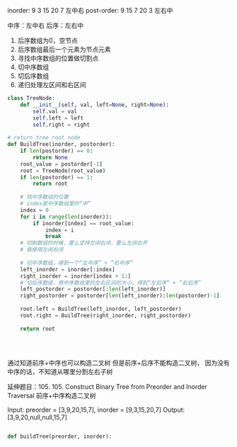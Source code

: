 inorder: 9 3 15 20 7   左中右
post-order: 9 15 7 20 3   左右中

中序：左中右
后序：左右中

1. 后序数组为0，空节点
2. 后序数组最后一个元素为节点元素
3. 寻找中序数组的位置做切割点
4. 切中序数组
5. 切后序数组
6. 递归处理左区间和右区间


```python
class TreeNode:
    def __init__(self, val, left=None, right=None):
        self.val = val
        self.left = left
        self.right = right
        
# return tree root node
def BuildTree(inorder, postorder):
    if len(postorder) == 0:
        return None
    root_value = postorder[-1]
    root = TreeNode(root_value)
    if len(postorder) == 1:
        return root
    
    # 找中序数组的位置
    # index是中序数组里的“中”
    index = 0
    for i in range(len(inorder)):
        if inorder[index] == root_value:
            index = i
            break
    # 切割数组的时候，要么坚持左闭右闭，要么左闭右开
    # 我使用左闭右闭
    
    # 切中序数组，得到一个“左中序” + “右中序”
    left_inorder = inorder[:index]
    right_inorder = inorder[index + 1:]
    # 切后序数组，用中序数组里的左右区间的大小，得到“左后序“ + “右后序”
    left_postorder = postorder[:len(left_inorder)]
    right_postorder = postorder[len(left_inorder):len(postorder)-1]
    
    root.left = BuildTree(left_inorder, left_postorder)
    root.right = BuildTree(right_inorder, right_postorder)
    
    return root
        
    
    
```


通过知道前序+中序也可以构造二叉树
但是前序+后序不能构造二叉树，
因为没有中序的话，不知道从哪里分割左右子树

延伸题目：105. 105. Construct Binary Tree from Preorder and Inorder Traversal
前序+中序构造二叉树

Input: preorder = [3,9,20,15,7], 
        inorder = [9,3,15,20,7]
Output: [3,9,20,null,null,15,7]
```python

def buildTree(preorder, inorder):
    

```
